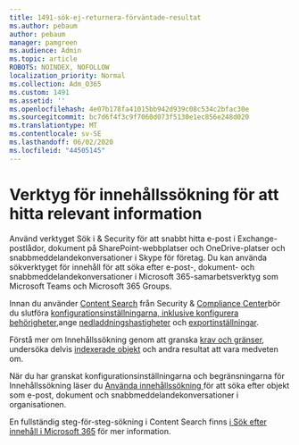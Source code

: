 ```yaml
---
title: 1491-sök-ej-returnera-förväntade-resultat
ms.author: pebaum
author: pebaum
manager: pamgreen
ms.audience: Admin
ms.topic: article
ROBOTS: NOINDEX, NOFOLLOW
localization_priority: Normal
ms.collection: Adm_O365
ms.custom: 1491
ms.assetid: ''
ms.openlocfilehash: 4e07b178fa41015bb942d939c08c534c2bfac30e
ms.sourcegitcommit: bc7d6f4f3c9f7060d073f5130e1ec856e248d020
ms.translationtype: MT
ms.contentlocale: sv-SE
ms.lasthandoff: 06/02/2020
ms.locfileid: "44505145"
---
```

# <a name="content-search-tool-to-find-relevant-info"></a>Verktyg för innehållssökning för att hitta relevant information

Använd verktyget Sök i & Security för att snabbt hitta e-post i Exchange-postlådor, dokument på SharePoint-webbplatser och OneDrive-platser och snabbmeddelandekonversationer i Skype för företag. Du kan använda sökverktyget för innehåll för att söka efter e-post-, dokument- och snabbmeddelandekonversationer i Microsoft 365-samarbetsverktyg som Microsoft Teams och Microsoft 365 Groups.


Innan du använder [Content Search](https://sip.protection.office.com/contentsearchbeta?ContentOnly=1) från Security & [Compliance Center](https://sip.protection.office.com/homepage)bör du slutföra [konfigurationsinställningarna, inklusive konfigurera behörigheter,](https://docs.microsoft.com/microsoft-365/compliance/permissions-filtering-for-content-search)ange [nedladdningshastigheter](https://docs.microsoft.com/microsoft-365/compliance/increase-download-speeds-when-exporting-ediscovery-results) och [exportinställningar](https://docs.microsoft.com/microsoft-365/compliance/disable-reports-when-you-export-content-search-results).

Förstå mer om Innehållssökning genom att granska [krav och gränser](https://docs.microsoft.com/microsoft-365/compliance/limits-for-content-search), undersöka delvis [indexerade objekt](https://docs.microsoft.com/microsoft-365/compliance/investigating-partially-indexed-items-in-ediscovery) och andra resultat att vara medveten om.

När du har granskat konfigurationsinställningarna och begränsningarna för Innehållssökning läser du [Använda innehållssökning </a> för att söka efter objekt som e-post, dokument och snabbmeddelandekonversationer i organisationen](https://docs.microsoft.com/microsoft-365/compliance/content-search).

En fullständig steg-för-steg-sökning i Content Search finns [i Sök efter innehåll i Microsoft 365](https://docs.microsoft.com/microsoft-365/compliance/search-for-content) för mer information.
